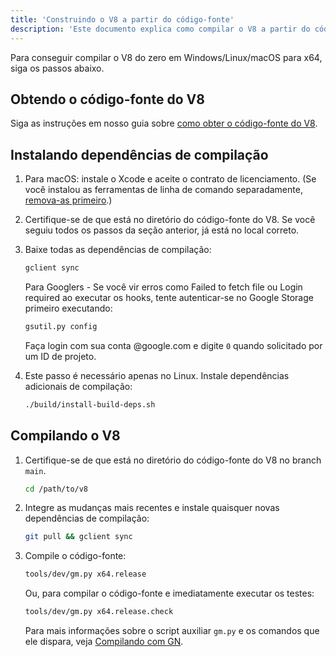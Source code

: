 ```yaml
---
title: 'Construindo o V8 a partir do código-fonte'
description: 'Este documento explica como compilar o V8 a partir do código-fonte.'
---
```

Para conseguir compilar o V8 do zero em Windows/Linux/macOS para x64, siga os passos abaixo.

## Obtendo o código-fonte do V8

Siga as instruções em nosso guia sobre [como obter o código-fonte do V8](/docs/source-code).

## Instalando dependências de compilação

1. Para macOS: instale o Xcode e aceite o contrato de licenciamento. (Se você instalou as ferramentas de linha de comando separadamente, [remova-as primeiro](https://bugs.chromium.org/p/chromium/issues/detail?id=729990#c1).)

1. Certifique-se de que está no diretório do código-fonte do V8. Se você seguiu todos os passos da seção anterior, já está no local correto.

1. Baixe todas as dependências de compilação:

   ```bash
   gclient sync
   ```

   Para Googlers - Se você vir erros como Failed to fetch file ou Login required ao executar os hooks, tente autenticar-se no Google Storage primeiro executando:

   ```bash
   gsutil.py config
   ```

   Faça login com sua conta @google.com e digite `0` quando solicitado por um ID de projeto.

1. Este passo é necessário apenas no Linux. Instale dependências adicionais de compilação:

    ```bash
    ./build/install-build-deps.sh
    ```

## Compilando o V8

1. Certifique-se de que está no diretório do código-fonte do V8 no branch `main`.

    ```bash
    cd /path/to/v8
    ```

1. Integre as mudanças mais recentes e instale quaisquer novas dependências de compilação:

    ```bash
    git pull && gclient sync
    ```

1. Compile o código-fonte:

    ```bash
    tools/dev/gm.py x64.release
    ```

    Ou, para compilar o código-fonte e imediatamente executar os testes:

    ```bash
    tools/dev/gm.py x64.release.check
    ```

    Para mais informações sobre o script auxiliar `gm.py` e os comandos que ele dispara, veja [Compilando com GN](/docs/build-gn).

